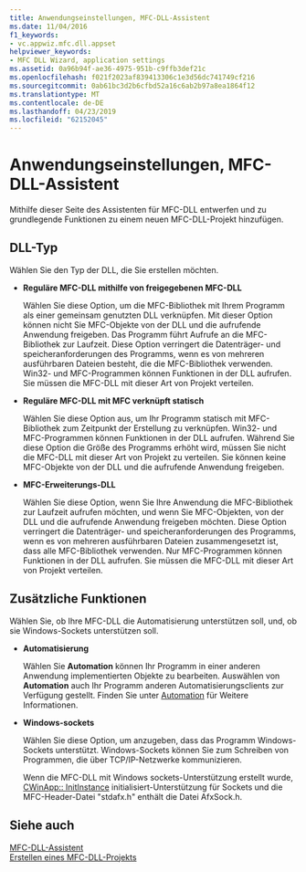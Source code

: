 ```yaml
---
title: Anwendungseinstellungen, MFC-DLL-Assistent
ms.date: 11/04/2016
f1_keywords:
- vc.appwiz.mfc.dll.appset
helpviewer_keywords:
- MFC DLL Wizard, application settings
ms.assetid: 0a96b94f-ae36-4975-951b-c9ffb3def21c
ms.openlocfilehash: f021f2023af839413306c1e3d56dc741749cf216
ms.sourcegitcommit: 0ab61bc3d2b6cfbd52a16c6ab2b97a8ea1864f12
ms.translationtype: MT
ms.contentlocale: de-DE
ms.lasthandoff: 04/23/2019
ms.locfileid: "62152045"
---
```

# <a name="application-settings-mfc-dll-wizard"></a>Anwendungseinstellungen, MFC-DLL-Assistent

Mithilfe dieser Seite des Assistenten für MFC-DLL entwerfen und zu grundlegende Funktionen zu einem neuen MFC-DLL-Projekt hinzufügen.

## <a name="dll-type"></a>DLL-Typ

Wählen Sie den Typ der DLL, die Sie erstellen möchten.

- **Reguläre MFC-DLL mithilfe von freigegebenen MFC-DLL**

   Wählen Sie diese Option, um die MFC-Bibliothek mit Ihrem Programm als einer gemeinsam genutzten DLL verknüpfen. Mit dieser Option können nicht Sie MFC-Objekte von der DLL und die aufrufende Anwendung freigeben. Das Programm führt Aufrufe an die MFC-Bibliothek zur Laufzeit. Diese Option verringert die Datenträger- und speicheranforderungen des Programms, wenn es von mehreren ausführbaren Dateien besteht, die die MFC-Bibliothek verwenden. Win32- und MFC-Programmen können Funktionen in der DLL aufrufen. Sie müssen die MFC-DLL mit dieser Art von Projekt verteilen.

- **Reguläre MFC-DLL mit MFC verknüpft statisch**

   Wählen Sie diese Option aus, um Ihr Programm statisch mit MFC-Bibliothek zum Zeitpunkt der Erstellung zu verknüpfen. Win32- und MFC-Programmen können Funktionen in der DLL aufrufen. Während Sie diese Option die Größe des Programms erhöht wird, müssen Sie nicht die MFC-DLL mit dieser Art von Projekt zu verteilen. Sie können keine MFC-Objekte von der DLL und die aufrufende Anwendung freigeben.

- **MFC-Erweiterungs-DLL**

   Wählen Sie diese Option, wenn Sie Ihre Anwendung die MFC-Bibliothek zur Laufzeit aufrufen möchten, und wenn Sie MFC-Objekten, von der DLL und die aufrufende Anwendung freigeben möchten. Diese Option verringert die Datenträger- und speicheranforderungen des Programms, wenn es von mehreren ausführbaren Dateien zusammengesetzt ist, dass alle MFC-Bibliothek verwenden. Nur MFC-Programmen können Funktionen in der DLL aufrufen. Sie müssen die MFC-DLL mit dieser Art von Projekt verteilen.

## <a name="additional-features"></a>Zusätzliche Funktionen

Wählen Sie, ob Ihre MFC-DLL die Automatisierung unterstützen soll, und, ob sie Windows-Sockets unterstützen soll.

- **Automatisierung**

   Wählen Sie **Automation** können Ihr Programm in einer anderen Anwendung implementierten Objekte zu bearbeiten. Auswählen von **Automation** auch Ihr Programm anderen Automatisierungsclients zur Verfügung gestellt. Finden Sie unter [Automation](../../mfc/automation.md) für Weitere Informationen.

- **Windows-sockets**

   Wählen Sie diese Option, um anzugeben, dass das Programm Windows-Sockets unterstützt. Windows-Sockets können Sie zum Schreiben von Programmen, die über TCP/IP-Netzwerke kommunizieren.

   Wenn die MFC-DLL mit Windows sockets-Unterstützung erstellt wurde, [CWinApp:: InitInstance](../../mfc/reference/cwinapp-class.md#initinstance) initialisiert-Unterstützung für Sockets und die MFC-Header-Datei "stdafx.h" enthält die Datei AfxSock.h.

## <a name="see-also"></a>Siehe auch

[MFC-DLL-Assistent](../../mfc/reference/mfc-dll-wizard.md)<br/>
[Erstellen eines MFC-DLL-Projekts](../../mfc/reference/creating-an-mfc-dll-project.md)

